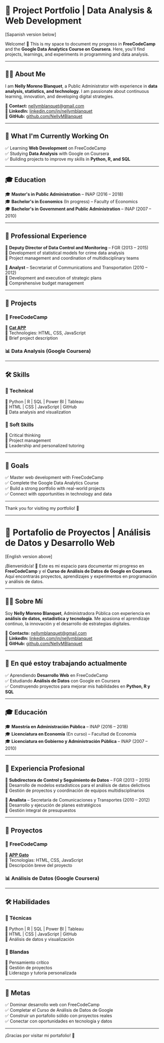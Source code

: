 # 📂 Project Portfolio | Data Analysis & Web Development

[Sapanish version below]

Welcome! 🚀 This is my space to document my progress in **FreeCodeCamp** and the **Google Data Analytics Course on Coursera**. Here, you'll find projects, learnings, and experiments in programming and data analysis.

---

## 👩‍💻 About Me

I am **Nelly Moreno Blanquet**, a Public Administrator with experience in **data analysis, statistics, and technology**. I am passionate about continuous learning, innovation, and developing digital strategies.

📩 **Contact:** nellymblanquet@gmail.com  
🔗 **LinkedIn:** [linkedin.com/in/nellymblanquet](https://linkedin.com/in/nellymblanquet)  
🐙 **GitHub:** [github.com/NellyMBlanquet](https://github.com/NellyMBlanquet)

---

## 🎯 What I'm Currently Working On
✅ Learning **Web Development** on FreeCodeCamp  
✅ Studying **Data Analysis** with Google on Coursera  
✅ Building projects to improve my skills in **Python, R, and SQL**  

---

## 🎓 Education

🎓 **Master's in Public Administration** – INAP (2016 – 2018)  
🎓 **Bachelor's in Economics** (In progress) – Faculty of Economics  
🎓 **Bachelor's in Government and Public Administration** – INAP (2007 – 2010)  

---

## 💼 Professional Experience

🔹 **Deputy Director of Data Control and Monitoring** – FGR (2013 – 2015)  
   📌 Development of statistical models for crime data analysis  
   📌 Project management and coordination of multidisciplinary teams  

🔹 **Analyst** – Secretariat of Communications and Transportation (2010 – 2012)  
   📌 Development and execution of strategic plans  
   📌 Comprehensive budget management  

---

## 🚀 Projects

### 📌 FreeCodeCamp
📁 **[Cat APP](#)**  
🔹 Technologies: HTML, CSS, JavaScript  
🔹 Brief project description  

### 📊 Data Analysis (Google Coursera)

---

## 🛠️ Skills

### 📌 Technical
🔹 Python | R | SQL | Power BI | Tableau  
🔹 HTML | CSS | JavaScript | GitHub  
🔹 Data analysis and visualization  

### 📌 Soft Skills
🔹 Critical thinking  
🔹 Project management  
🔹 Leadership and personalized tutoring  

---

## 🎯 Goals
✅ Master web development with FreeCodeCamp  
✅ Complete the Google Data Analytics Course  
✅ Build a strong portfolio with real-world projects  
✅ Connect with opportunities in technology and data  

---

Thank you for visiting my portfolio! 🌟  

---

# 📂 Portafolio de Proyectos | Análisis de Datos y Desarrollo Web

[English version above]

¡Bienvenido/a! 🚀 Este es mi espacio para documentar mi progreso en **FreeCodeCamp** y el **Curso de Análisis de Datos de Google en Coursera**. Aquí encontrarás proyectos, aprendizajes y experimentos en programación y análisis de datos.

---

## 👩‍💻 Sobre Mí

Soy **Nelly Moreno Blanquet**, Administradora Pública con experiencia en **análisis de datos, estadística y tecnología**. Me apasiona el aprendizaje continuo, la innovación y el desarrollo de estrategias digitales.

📩 **Contacto:** nellymblanquet@gmail.com  
🔗 **LinkedIn:** [linkedin.com/in/nellymblanquet](https://linkedin.com/in/nellymblanquet)  
🐙 **GitHub:** [github.com/NellyMBlanquet](https://github.com/NellyMBlanquet)

---

## 🎯 En qué estoy trabajando actualmente
✅ Aprendiendo **Desarrollo Web** en FreeCodeCamp  
✅ Estudiando **Análisis de Datos** con Google en Coursera  
✅ Construyendo proyectos para mejorar mis habilidades en **Python, R y SQL**  

---

## 🎓 Educación

🎓 **Maestría en Administración Pública** – INAP (2016 – 2018)  
🎓 **Licenciatura en Economía** (En curso) – Facultad de Economía  
🎓 **Licenciatura en Gobierno y Administración Pública** – INAP (2007 – 2010)  

---

## 💼 Experiencia Profesional

🔹 **Subdirectora de Control y Seguimiento de Datos** – FGR (2013 – 2015)  
   📌 Desarrollo de modelos estadísticos para el análisis de datos delictivos  
   📌 Gestión de proyectos y coordinación de equipos multidisciplinarios  

🔹 **Analista** – Secretaría de Comunicaciones y Transportes (2010 – 2012)  
   📌 Desarrollo y ejecución de planes estratégicos  
   📌 Gestión integral de presupuestos  

---

## 🚀 Proyectos

### 📌 FreeCodeCamp
📁 **[APP Gato](#)**  
🔹 Tecnologías: HTML, CSS, JavaScript  
🔹 Descripción breve del proyecto  

### 📊 Análisis de Datos (Google Coursera)

---

## 🛠️ Habilidades

### 📌 Técnicas
🔹 Python | R | SQL | Power BI | Tableau  
🔹 HTML | CSS | JavaScript | GitHub  
🔹 Análisis de datos y visualización  

### 📌 Blandas
🔹 Pensamiento crítico  
🔹 Gestión de proyectos  
🔹 Liderazgo y tutoría personalizada  

---

## 🎯 Metas
✅ Dominar desarrollo web con FreeCodeCamp  
✅ Completar el Curso de Análisis de Datos de Google  
✅ Construir un portafolio sólido con proyectos reales  
✅ Conectar con oportunidades en tecnología y datos  

---

¡Gracias por visitar mi portafolio! 🌟

